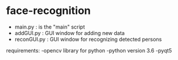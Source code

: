 # face-recognition 

- main.py              : is the "main" script 
- addGUI.py            : GUI window for adding new data
- reconGUI.py          : GUI window for recognizing detected persons

requirements: 
    -opencv library for python
    -python version 3.6
    -pyqt5 
